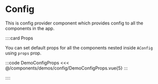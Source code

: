 # Config

This is config provider component which provides config to all the components in the app.

<!-- 👉 Props -->
::::card Props

You can set default props for all the components nested inside `AConfig` using `props` prop.

:::code DemoConfigProps
<<< @/components/demos/config/DemoConfigProps.vue{5}
:::

::::
